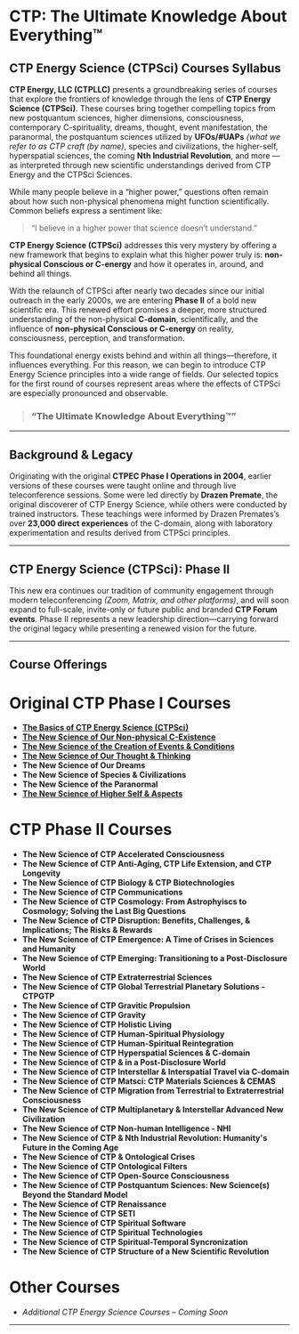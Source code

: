 # CTP: The Ultimate Knowledge About Everything™  
## CTP Energy Science (CTPSci) Courses Syllabus  

**CTP Energy, LLC (CTPLLC)** presents a groundbreaking series of courses that explore the frontiers of knowledge through the lens of **CTP Energy Science (CTPSci)**. These courses bring together compelling topics from new postquantum sciences, higher dimensions, consciousness, contemporary C-spirituality, dreams, thought, event manifestation, the paranormal, the postquantum sciences utilized by **UFOs/#UAPs** *(what we refer to as CTP craft (by name)*, species and civilizations, the higher-self, hyperspatial sciences, the coming **Nth Industrial Revolution**, and more — as interpreted through new scientific understandings derived from CTP Energy and the CTPSci Sciences.

While many people believe in a “higher power,” questions often remain about how such non-physical phenomena might function scientifically. Common beliefs express a sentiment like:  
> “I believe in a higher power that science doesn’t understand.”

**CTP Energy Science (CTPSci)** addresses this very mystery by offering a new framework that begins to explain what this higher power truly is: **non-physical Conscious or C-energy** and how it operates in, around, and behind all things.

With the relaunch of CTPSci after nearly two decades since our initial outreach in the early 2000s, we are entering **Phase II** of a bold new scientific era. This renewed effort promises a deeper, more structured understanding of the non-physical **C-domain**, scientifically, and the influence of **non-physical Conscious or C-energy** on reality, consciousness, perception, and transformation.

This foundational energy exists behind and within all things—therefore, it influences everything. For this reason, we can begin to introduce CTP Energy Science principles into a wide range of fields. Our selected topics for the first round of courses represent areas where the effects of CTPSci are especially pronounced and observable.

> ### “The Ultimate Knowledge About Everything™”

---

## Background & Legacy

Originating with the original **CTPEC Phase I Operations in 2004**, earlier versions of these courses were taught online and through live teleconference sessions. Some were led directly by **Drazen Premate**, the original discoverer of CTP Energy Science, while others were conducted by trained instructors. These teachings were informed by Drazen Premates’s over **23,000 direct experiences** of the C-domain, along with laboratory experimentation and results derived from CTPSci principles.

---

## CTP Energy Science (CTPSci): Phase II

This new era continues our tradition of community engagement through modern teleconferencing *(Zoom, Matrix, and other platforms)*, and will soon expand to full-scale, invite-only or future public and branded **CTP Forum events**. Phase II represents a new leadership direction—carrying forward the original legacy while presenting a renewed vision for the future.

---

## Course Offerings

# Original CTP Phase I Courses
- [**The Basics of CTP Energy Science (CTPSci)**](https://github.com/ctp-eos/ctp-sci-courses/blob/main/01%3A%20The%20Basics%20of%20CTP%20Energy%20Science%20(CTPSci)/The%20Basics%20of%20CTP%20Energy%20Science%20(CTPSci).md)<br>
- [**The New Science of Our Non-physical C-Existence**](https://github.com/ctp-eos/ctp-sci-courses/blob/main/02:%20The%20New%20Science%20of%20Our%20Non-physical%20C-Existence/The%20New%20Science%20of%20Our%20Non-physical%20C-Existence.md)<br>
- [**The New Science of the Creation of Events & Conditions**](https://github.com/ctp-eos/ctp-sci-courses/blob/main/03%3A%20The%20New%20Science%20of%20the%20Creation%20of%20Events%20%26%20Conditions/The%20New%20Science%20of%20the%20Creation%20of%20Events%20%26%20Conditions.md)<br>
- [**The New Science of Our Thought & Thinking**](https://github.com/ctp-eos/ctp-sci-courses/blob/main/04%3A%20The%20New%20Science%20of%20Our%20Thought%20%26%20Thinking/The%20New%20Science%20of%20Our%20Thought%20%26%20Thinking.md)<br>
- **The New Science of Our Dreams**<br>
- **The New Science of Species & Civilizations**<br>
- **The New Science of the Paranormal**<br>
- [**The New Science of Higher Self & Aspects**](https://github.com/ctp-eos/ctp-sci-courses/blob/main/08%3A%20The%20New%20Science%20of%20Higher%20Self%20%26%20Aspects/The%20New%20Science%20of%20Higher%20Self%20%26%20Aspects.md)<br>

# CTP Phase II Courses
- **The New Science of CTP Accelerated Consciousness**<br>
- **The New Science of CTP Anti-Aging, CTP Life Extension, and CTP Longevity**<br>
- **The New Science of CTP Biology & CTP Biotechnologies**<br>
- **The New Science of CTP Communications**<br>
- **The New Science of CTP Cosmology: From Astrophyiscs to Cosmology; Solving the Last Big Questions**<br>
- **The New Science of CTP Disruption: Benefits, Challenges, & Implications; The Risks & Rewards**<br>
- **The New Science of CTP Emergence: A Time of Crises in Sciences and Humanity**<br>
- **The New Science of CTP Emerging: Transitioning to a Post-Disclosure World**<br>
- **The New Science of CTP Extraterrestrial Sciences**<br>
- **The New Science of CTP Global Terrestrial Planetary Solutions - CTPGTP**<br>
- **The New Science of CTP Gravitic Propulsion**<br>
- **The New Science of CTP Gravity**<br>
- **The New Science of CTP Holistic Living**<br>
- **The New Science of CTP Human-Spiritual Physiology**<br>
- **The New Science of CTP Human-Spiritual Reintegration**<br>
- **The New Science of CTP Hyperspatial Sciences & C-domain**<br>
- **The New Science of CTP & in a Post-Disclosure World**<br>
- **The New Science of CTP Interstellar & Interspatial Travel via C-domain**<br>
- **The New Science of CTP Matsci: CTP Materials Sciences & CEMAS**<br>
- **The New Science of CTP Migration from Terrestrial to Extraterrestrial Consciousness**<br>
- **The New Science of CTP Multiplanetary & Interstellar Advanced New Civilization**<br>
- **The New Science of CTP Non-human Intelligence - NHI**<br>
- **The New Science of CTP & Nth Industrial Revolution: Humanity's Future in the Coming Age**<br>
- **The New Science of CTP & Ontological Crises**<br>
- **The New Science of CTP Ontological Filters**<br>
- **The New Science of CTP Open-Source Consciousness**<br>
- **The New Science of CTP Postquantum Sciences: New Science(s) Beyond the Standard Model**<br>
- **The New Science of CTP Renaissance**<br>
- **The New Science of CTP SETI**<br>
- **The New Science of CTP Spiritual Software**<br>
- **The New Science of CTP Spiritual Technologies**<br>
- **The New Science of CTP Spiritual-Temporal Syncronization**<br>
- **The New Science of CTP Structure of a New Scientific Revolution**<br>

# Other Courses
- *Additional CTP Energy Science Courses – Coming Soon*

---
